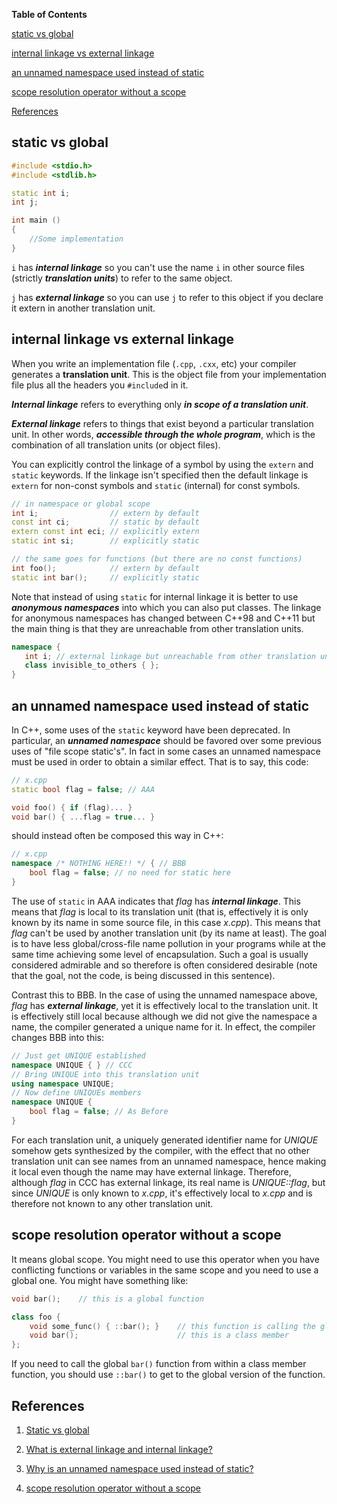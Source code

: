 **Table of Contents**

[static vs global](#static-vs-global)

[internal linkage vs external linkage](#internal-linkage-vs-external-linkage)

[an unnamed namespace used instead of static](#an-unnamed-namespace-used-instead-of-static)

[scope resolution operator without a scope](#scope-resolution-operator-without-a-scope)

[References](#References)


## static vs global

```c++
#include <stdio.h>
#include <stdlib.h>

static int i;
int j;

int main ()
{
    //Some implementation
}
```

`i` has ***internal linkage*** so you can't use the name `i` in other source files (strictly ***translation units***) to refer to the same object.

`j` has ***external linkage*** so you can use `j` to refer to this object if you declare it extern in another translation unit.


## internal linkage vs external linkage

When you write an implementation file (`.cpp`, `.cxx`, etc) your compiler generates a **translation unit**. This is the object file from your implementation file plus all the headers you `#include`d in it.

***Internal linkage*** refers to everything only ***in scope of a translation unit***.

***External linkage*** refers to things that exist beyond a particular translation unit. In other words, ***accessible through the whole program***, which is the combination of all translation units (or object files).

You can explicitly control the linkage of a symbol by using the `extern` and `static` keywords. If the linkage isn't specified then the default linkage is `extern` for non-const symbols and `static` (internal) for const symbols.

```c++
// in namespace or global scope
int i;                // extern by default
const int ci;         // static by default
extern const int eci; // explicitly extern
static int si;        // explicitly static

// the same goes for functions (but there are no const functions)
int foo();            // extern by default
static int bar();     // explicitly static 
```

Note that instead of using `static` for internal linkage it is better to use ***anonymous namespaces*** into which you can also put classes. The linkage for anonymous namespaces has changed between C++98 and C++11 but the main thing is that they are unreachable from other translation units.

```c++
namespace {
   int i; // external linkage but unreachable from other translation units.
   class invisible_to_others { };
}
```


## an unnamed namespace used instead of static

In C++, some uses of the `static` keyword have been deprecated. In particular, an ***unnamed namespace*** should be favored over some previous uses of "file scope static's". In fact in some cases an unnamed namespace must be used in order to obtain a similar effect. That is to say, this code:

```c++
// x.cpp
static bool flag = false; // AAA

void foo() { if (flag)... }
void bar() { ...flag = true... }
```

should instead often be composed this way in C++:

```c++
// x.cpp
namespace /* NOTHING HERE!! */ { // BBB
    bool flag = false; // no need for static here
}
```

The use of `static` in AAA indicates that *flag* has ***internal linkage***. This means that *flag* is local to its translation unit (that is, effectively it is only known by its name in some source file, in this case *x.cpp*). This means that *flag* can't be used by another translation unit (by its name at least). The goal is to have less global/cross-file name pollution in your programs while at the same time achieving some level of encapsulation. Such a goal is usually considered admirable and so therefore is often considered desirable (note that the goal, not the code, is being discussed in this sentence).

Contrast this to BBB. In the case of using the unnamed namespace above, *flag* has ***external linkage***, yet it is effectively local to the translation unit. It is effectively still local because although we did not give the namespace a name, the compiler generated a unique name for it. In effect, the compiler changes BBB into this:

```c++
// Just get UNIQUE established
namespace UNIQUE { } // CCC
// Bring UNIQUE into this translation unit
using namespace UNIQUE;
// Now define UNIQUEs members
namespace UNIQUE {
    bool flag = false; // As Before
}
```

For each translation unit, a uniquely generated identifier name for *UNIQUE* somehow gets synthesized by the compiler, with the effect that no other translation unit can see names from an unnamed namespace, hence making it local even though the name may have external linkage. Therefore, although *flag* in CCC has external linkage, its real name is *UNIQUE::flag*, but since *UNIQUE* is only known to *x.cpp*, it's effectively local to *x.cpp* and is therefore not known to any other translation unit.


## scope resolution operator without a scope

It means global scope. You might need to use this operator when you have conflicting functions or variables in the same scope and you need to use a global one. You might have something like:

```c++
void bar();    // this is a global function

class foo {
    void some_func() { ::bar(); }    // this function is calling the global bar() and not the class version
    void bar();                      // this is a class member
};
```

If you need to call the global `bar()` function from within a class member function, you should use `::bar()` to get to the global version of the function.


## References

1. [Static vs global](https://stackoverflow.com/questions/2271902/static-vs-global)

2. [What is external linkage and internal linkage?](https://stackoverflow.com/questions/1358400/what-is-external-linkage-and-internal-linkage#1358796)

3. [Why is an unnamed namespace used instead of static?](http://www.comeaucomputing.com/techtalk/#nostatic)

4. [scope resolution operator without a scope](https://stackoverflow.com/questions/75213/scope-resolution-operator-without-a-scope)

